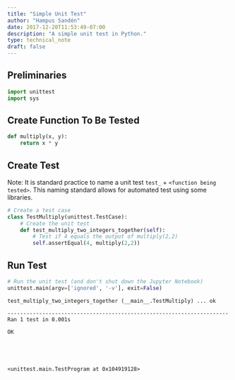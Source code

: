 ```yaml
---
title: "Simple Unit Test"
author: "Hampus Sandén"
date: 2017-12-20T11:53:49-07:00
description: "A simple unit test in Python."
type: technical_note
draft: false
---
```

## Preliminaries


```python
import unittest
import sys
```

## Create Function To Be Tested


```python
def multiply(x, y):
    return x * y
```

## Create Test

Note: It is standard practice to name a unit test `test_` + `<function being tested>`. This naming standard allows for automated test using some libraries.


```python
# Create a test case
class TestMultiply(unittest.TestCase):
    # Create the unit test
    def test_multiply_two_integers_together(self):
        # Test if 4 equals the output of multiply(2,2)
        self.assertEqual(4, multiply(2,2))
```

## Run Test


```python
# Run the unit test (and don't shut down the Jupyter Notebook)
unittest.main(argv=['ignored', '-v'], exit=False)
```

    test_multiply_two_integers_together (__main__.TestMultiply) ... ok
    
    ----------------------------------------------------------------------
    Ran 1 test in 0.001s
    
    OK





    <unittest.main.TestProgram at 0x104919128>


